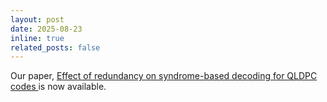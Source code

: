 ```yaml
---
layout: post
date: 2025-08-23
inline: true
related_posts: false
---
```


Our paper, [Effect of redundancy on syndrome-based decoding for QLDPC codes ](https://ieeexplore.ieee.org/document/11154620?denied=) is now available. 
